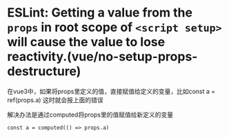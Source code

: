 # ESLint: Getting a value from the `props` in root scope of `<script setup>` will cause the value to lose reactivity.(vue/no-setup-props-destructure)

在vue3中，如果将props里定义的值，直接赋值给定义的变量，比如const a = ref(props.a) 这时就会报上面的错误

解决办法是通过computed将props里的值赋值给新定义的变量

```
const a = computed(() => props.a)
```
